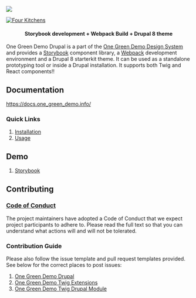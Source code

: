 <img src="./hero.png" />

[![Four Kitchens](https://img.shields.io/badge/4K-Four%20Kitchens-35AA4E.svg)](https://fourkitchens.com/)

<h4 align="center">Storybook development + Webpack Build + Drupal 8 theme</h4>

One Green Demo Drupal is a part of the [One Green Demo Design System](https://github.com/one_green_demo-ds) and provides a [Storybook](https://storybook.js.org/) component library, a [Webpack](https://webpack.js.org/) development environment and a Drupal 8 starterkit theme. It can be used as a standalone prototyping tool or inside a Drupal installation. It supports both Twig and React components!!

## Documentation

https://docs.one_green_demo.info/

### Quick Links

1. [Installation](https://docs.one_green_demo.info/installation/design-system)
2. [Usage](https://docs.one_green_demo.info/usage/commands)

## Demo

1. [Storybook](http://storybook.one_green_demo.info/)

## Contributing

### [Code of Conduct](https://github.com/one_green_demo-ds/one_green_demo-drupal/blob/master/CODE_OF_CONDUCT.md)

The project maintainers have adopted a Code of Conduct that we expect project participants to adhere to. Please read the full text so that you can understand what actions will and will not be tolerated.

### Contribution Guide

Please also follow the issue template and pull request templates provided. See below for the correct places to post issues:

1. [One Green Demo Drupal](https://github.com/one_green_demo-ds/one_green_demo-drupal/issues)
3. [One Green Demo Twig Extensions](https://github.com/one_green_demo-ds/one_green_demo-twig-extensions/issues)
4. [One Green Demo Twig Drupal Module](https://www.drupal.org/project/issues/one_green_demo_twig)

